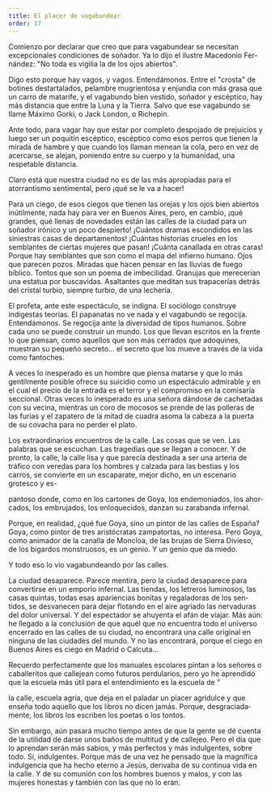 ```yaml
---
title: El placer de vagabundear
order: 17
---
```


Comienzo por declarar que creo que para vagabundear se necesitan excepcionales condiciones de soñador. Ya lo dijo el ilustre Macedonio Fer­nández: "No toda es vigilia la de los ojos abiertos".

Digo esto porque hay vagos, y vagos. Entendámonos. Entre el "cros­ta" de botines destartalados, pelambre mugrientosa y enjundia con más grasa que un carro de matarife, y el vagabundo bien vestido, soñador y escéptico, hay más distancia que entre la Luna y la Tierra. Salvo que ese vagabundo se llame Máximo Gorki, o Jack London, o Richepin.

Ante todo, para vagar hay que estar por completo despojado de pre­juicios y luego ser un poquitín escéptico, escéptico como esos perros que tienen la mirada de hambre y que cuando los llaman menean la cola, pero en vez de acercarse, se alejan, poniendo entre su cuerpo y la humanidad, una respetable distancia.

Claro está que nuestra ciudad no es de las más apropiadas para el atorrantismo sentimental, pero ¡qué se le va a hacer!

Para un ciego, de esos ciegos que tienen las orejas y los ojos bien abiertos inútilmente, nada hay para ver en Buenos Aires, pero, en cam­bio, ¡qué grandes, qué llenas de novedades están las calles de la ciudad para un soñador irónico y un poco despierto! ¡Cuántos dramas escondi­dos en las siniestras casas de departamentos! ¡Cuántas historias crueles en los semblantes de ciertas mujeres que pasan! ¡Cuánta canallada en otras caras! Porque hay semblantes que son como el mapa del infierno huma­no. Ojos que parecen pozos. Miradas que hacen pensar en las lluvias de fuego bíblico. Tontos que son un poema de imbecilidad. Granujas que merecerían una estatua por buscavidas. Asaltantes que meditan sus tra­pacerías detrás del cristal turbio, siempre turbio, de una lechería.

El profeta, ante este espectáculo, se indigna. El sociólogo construye indigestas teorías. El papanatas no ve nada y el vagabundo se regocija. Entendámonos. Se regocija ante la diversidad de tipos humanos. Sobre cada uno se puede construir un mundo. Los que llevan escritos en la fren­te lo que piensan, como aquellos que son más cerrados que adoquines, muestran su pequeño secreto... el secreto que los mueve a través de la vi­da como fantoches.

A veces lo inesperado es un hombre que piensa matarse y que lo más gentilmente posible ofrece su suicidio como un espectáculo admirable y en el cual el precio de la entrada es el terror y el compromiso en la comi­saría seccional. Otras veces lo inesperado es una señora dándose de ca­chetadas con su vecina, mientras un coro de mocosos se prende de las po­lleras de las furias y el zapatero de la mitad de cuadra asoma la cabeza a la puerta de su covacha para no perder el plato.

Los extraordinarios encuentros de la calle. Las cosas que se ven. Las palabras que se escuchan. Las tragedias que se llegan a conocer. Y de pron­to, la calle, la calle lisa y que parecía destinada a ser una arteria de tráfico con veredas para los hombres y calzada para las bestias y los carros, se convierte en un escaparate, mejor dicho, en un escenario grotesco y es-

pantoso donde, como en los cartones de Goya, los endemoniados, los ahor­cados, los embrujados, los enloquecidos, danzan su zarabanda infernal. 

Porque, en realidad, ¿qué fue Goya, sino un pintor de las calles de España? Goya, como pintor de tres aristócratas zampatortas, no intere­sa. Pero Goya, como animador de la canalla de Moncloa, de las brujas de Sierra Divieso, de los bigardos monstruosos, es un genio. Y un genio que da miedo.

Y todo eso lo vio vagabundeando por las calles.

La ciudad desaparece. Parece mentira, pero la ciudad desaparece para convertirse en un emporio infernal. Las tiendas, los letreros luminosos, las casas quintas, todas esas apariencias bonitas y regaladoras de los sen­tidos, se desvanecen para dejar flotando en el aire agriado las nervaduras del dolor universal. Y del espectador se ahuyenta el afán de viajar. Más aún: he llegado a la conclusión de que aquél que no encuentra todo el universo encerrado en las calles de su ciudad, no encontrará una calle ori­ginal en ninguna de las ciudades del mundo. Y no las encontrará, porque el ciego en Buenos Aires es ciego en Madrid o Calcuta...

Recuerdo perfectamente que los manuales escolares pintan a los se­ñores o caballeritos que callejean como futuros perdularios, pero yo he aprendido que la escuela más útil para el entendimiento es la escuela de "

la calle, escuela agria, que deja en el paladar un placer agridulce y que enseña todo aquello que los libros no dicen jamás. Porque, desgraciada­mente, los libros los escriben los poetas o los tontos.

Sin embargo, aún pasará mucho tiempo antes de que la gente se dé cuenta de la utilidad de darse unos baños de multitud y de callejeo. Pero el día que lo aprendan serán más sabios, y más perfectos y más indulgen­tes, sobre todo. Sí, indulgentes. Porque más de una vez he pensado que la magnífica indulgencia que ha hecho eterno a Jesús, derivaba de su con­tinua vida en la calle. Y de su comunión con los hombres buenos y malos, y con las mujeres honestas y también con las que no lo eran.
